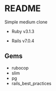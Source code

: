 # README

Simple medium clone

* Ruby v3.1.3

* Rails v7.0.4

## Gems

* rubocop
* slim
* pg
* rails_best_practices
